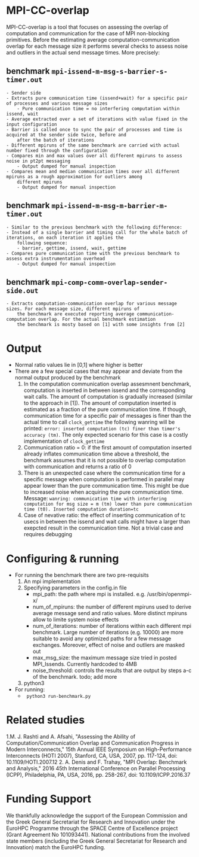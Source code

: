# MPI-CC-overlap
MPI-CC-overlap is a tool that focuses on assessing the overlap of computation and communication for the case of MPI
non-blocking primitives. Before the estimating average computation-communication overlap for each message size it
performs several checks to assess noise and outliers in the actual send message times. More precisely:
## benchmark `mpi-issend-m-msg-s-barrier-s-timer.out`
	- Sender side
	- Extracts pure communication time (issend+wait) for a specific pair of processes and various message sizes
		- Pure communication time = no interfering computation within issend, wait
	- Average extracted over a set of iterations with value fixed in the input configuration
	- Barrier is called once to sync the pair of processes and time is acquired at the sender side twice, before and
		after the batch of iterations
	- Different mpiruns of the same benchmark are carried with actual number fixed through the configuration
	- Compares min and max values over all different mpiruns to assess noise in pt2pt messaging
		- Output dumped for manual inspection
	- Compares mean and median communication times over all different mpiruns as a rough approximation for outliers among
		different mpiruns
		- Output dumped for manual inspection
## benchmark `mpi-issend-m-msg-m-barrier-m-timer.out`
	- Similar to the previous benchmark with the following difference:
	- Instead of a single barrier and timing call for the whole batch of iterations, on each iteration it applies the
		following sequence:
		- barrier, gettime, issend, wait, gettime
	- Compares pure communication time with the previous benchmark to assess extra instrumentation overhead
		- Output dumped for manual inspection
## benchmark `mpi-comp-comm-overlap-sender-side.out`
	- Extracts computation-communication overlap for various message sizes. For each message size, different mpiruns of
		the benchmark are executed reporting average communication-computation overlap. For the actual benchmark estimation
		the benchmark is mosty based on [1] with some insights from [2]

# Output
- Normal ratio values lie in [0,1] where higher is better
- There are a few special cases that may appear and deviate from the normal output produced by the benchmark
	1. In the computation communication overlap assesmnent benchmark, computation is inserted in between issend and
		the corresponding wait calls. The amount of computation is gradually increased (similar to the approach in [1]).
		The amount of computation inserted is estimated as a fraction of the pure communication time. If though,
		communication time for a specific pair of messages is finer than the actual time to call `clock_gettime` the
		following wanring will be printed: `error: inserted computation (tc) finer than timer's accuracy (tm)`. The only
		expected scenario for this case is a costly implementation of `clock_gettime`
	2. Communication ratio = 0: if the first amount of computation inserted already inflates communication time above
		a threshold, the benchmark assumes that it is not possible to overlap computation with communication and returns
		a ratio of 0
	3. There is an unexpected case where the communication time for a specific message when computation is performed in
		parallel may appear lower than the pure communication time. This might be due to increased noise when acquiring
		the pure communication time. Message:
		`wanring: communication time with interfering computation for msg size = m (tm) lower than pure communication time (t0). Inserted computation duration=tc`
	4. Case of nevative ratio: the effect of inserting communication of tc usecs in between the issend and wait calls might
		have a larger than exepcted result in the communication time. Not a trivial case and requires debugging

# Configuring & running
- For running the benchmark there are two pre-requisits
	1. An mpi implementation
	2. Specifying parameters in the config.in file
		- mpi_path: the path where mpi is installed. e.g. /usr/bin/openmpi-x/
		- num_of_mpiruns: the number of different mpiruns used to derive average message send and ratio values. More
			distinct mpiruns allow to limite system noise effects
		- num_of_iterations: number of iterations within each different mpi benchmark. Large number of iterations (e.g. 10000)
			are more suitable to avoid any optimized paths for a few message exchanges. Moreover, effect of noise and
			outliers are masked out
		- max_msg_size: the maximum message size tried in posted MPI_Issends. Currently hardcoded to 4MB
		- noise_threshold: controls the results that are output by steps a-c of the benchmark. todo; add more
	3. python3
- For running:
	- ` python3 run-benchmark.py`



# Related studies
1.M. J. Rashti and A. Afsahi, "Assessing the Ability of Computation/Communication Overlap and Communication Progress in Modern Interconnects," 15th Annual IEEE Symposium on High-Performance Interconnects (HOTI 2007), Stanford, CA, USA, 2007, pp. 117-124, doi: 10.1109/HOTI.2007.12
2. A. Denis and F. Trahay, "MPI Overlap: Benchmark and Analysis," 2016 45th International Conference on Parallel Processing (ICPP), Philadelphia, PA, USA, 2016, pp. 258-267, doi: 10.1109/ICPP.2016.37

# Funding Support
We thankfully acknowledge the support of the European Commission and the
Greek General Secretariat for Research and Innovation under the EuroHPC
Programme through the SPACE Centre of Excellence project (Grant Agreement No 101093441).
National contributions from the involved state members (including the Greek
General Secretariat for Research and Innovation) match the EuroHPC
funding.
